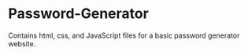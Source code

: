 # Password-Generator
Contains html, css, and JavaScript files for a basic password generator website. 

